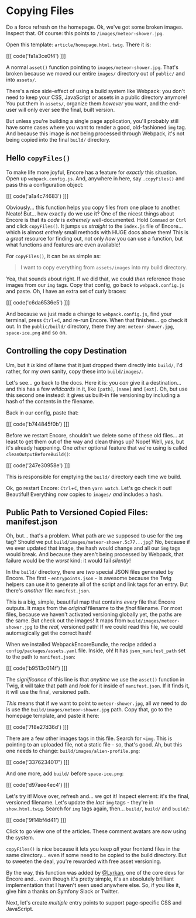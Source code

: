 # Copying Files

Do a force refresh on the homepage. Ok, we've got some broken images. Inspect
that. Of course: this points to `/images/meteor-shower.jpg`.

Open this template: `article/homepage.html.twig`. There it is:

[[[ code('fa1a3ce0f4') ]]]

A normal `asset()` function pointing to `images/meteor-shower.jpg`.
That's broken because we moved our entire `images/` directory out of `public/`
and into `assets/`.

There's a nice side-effect of using a build system like Webpack: you don't need to
keep your CSS, JavaScript or assets in a public directory anymore! You put them
in `assets/`, organize them *however* you want, and the end-user will only ever see
the final, built version.

But unless you're building a single page application, you'll probably still have
some cases where you want to render a good, old-fashioned `img` tag. And because
this image is *not* being processed through Webpack, it's not being copied into
the final `build/` directory.

## Hello `copyFiles()`

To make life more joyful, Encore has a feature for *exactly* this situation. Open
up `webpack.config.js`. And, anywhere in here, say `.copyFiles()` and pass this
a configuration object:

[[[ code('a1a4c74683') ]]]

Obviously... this function helps you copy files from one place to another. Neato!
But... how exactly do we use it? One of the nicest things about Encore is that
its *code* is *extremely* well-documented. Hold `Command` or `Ctrl` and click
`copyFiles()`. It jumps us *straight* to the `index.js` file of Encore... which
is almost *entirely* small methods with HUGE docs above them! This is a *great*
resource for finding out, not only *how* you can use a function, but what functions
and features are even available!

For `copyFiles()`, it can be as simple as:

> I want to copy everything from `assets/images` into my build directory.

Yea, that sounds about right. If we did that, we could *then* reference those images
from our `img` tags. Copy that config, go back to `webpack.config.js` and paste. Oh,
I have an extra set of curly braces:

[[[ code('c6da6536e5') ]]]

And because we just made a change to `webpack.config.js`, find your terminal,
press `Ctrl`+`C`, and re-run Encore. When that finishes... go check it out. In
the `public/build/` directory, there they are: `meteor-shower.jpg`, `space-ice.png`
and so on.

## Controlling the copy Destination

Um, but it *is* kind of lame that it just dropped them directly into `build/`,
I'd rather, for my *own* sanity, copy these into `build/images/`.

Let's see... go back to the docs. Here it is: you *can* give it a destination...
and this has a few *wildcards* in it, like `[path]`, `[name]` and `[ext]`.
Oh, but use this second one instead: it gives us built-in file versioning by including
a hash of the contents in the filename.

Back in our config, paste that:

[[[ code('b744845f0b') ]]]

Before we restart Encore, shouldn't we delete some of these old files... at least
to get them out of the way and clean things up? Nope! Well, *yes*, but it's already
happening. One *other* optional feature that we're using is called `cleanOutputBeforeBuild()`:

[[[ code('247e30958e') ]]]

This is responsible for emptying the `build/` directory each time we build.

Ok, go restart Encore: `Ctrl`+`C`, then `yarn watch`. Let's go check it out!
Beautiful! Everything *now* copies to `images/` *and* includes a hash.

## Public Path to Versioned Copied Files: manifest.json

Oh, but... that's a problem. What path are we supposed to use for the `img` tag?
Should we put `build/images/meteor-shower.5c77...jpg`? No, because if we ever updated
that image, the hash would change and all our `img` tags would break. And because
they aren't being processed by Webpack, that failure would be the *worst* kind:
it would fail *silently*!

In the `build/` directory, there are *two* special JSON files generated by Encore.
The first - `entrypoints.json` - is awesome because the Twig helpers can use it
to generate all of the script and link tags for an entry. But there's *another*
file: `manifest.json`.

This is a big, simple, beautiful map that contains *every* file that Encore outputs.
It maps from the *original* filename to the *final* filename. For most files, because
we haven't activated versioning globally yet, the paths are the same. But check
out the images! It maps from `build/images/meteor-shower.jpg` to the *real*, versioned
path! If we could read this file, we could automagically get the correct hash!

When we installed WebpackEncoreBundle, the recipe added a `config/packages/assets.yaml`
file. Inside, oh! It has `json_manifest_path` set to the path to `manifest.json`:

[[[ code('b9513c014f') ]]]

The *significance* of this line is that *anytime* we use the `asset()` function
in Twig, it will take that path and *look* for it inside of `manifest.json`.
If it finds it, it will use the final, versioned path.

*This* means that if we want to point to `meteor-shower.jpg`, all *we* need to
do is use the `build/images/meteor-shower.jpg` path. Copy that, go to the homepage
template, and paste it here:

[[[ code('7f8e27d36d') ]]]

There are a few other images tags in this file. Search for `<img`. This is pointing
to an uploaded file, not a static file - so, that's good. Ah, but this one needs
to change: `build/images/alien-profile.png`:

[[[ code('3376234017') ]]]

And one more, add `build/` before `space-ice.png`:

[[[ code('d97aee4ec4') ]]]

Let's try it! Move over, refresh and... we got it! Inspect element: it's the final,
versioned filename. Let's update the *last* `img` tags - they're in `show.html.twig`.
Search for `img` tags again, then... `build/`, `build/` and `build/`:

[[[ code('9f14bf4d41') ]]]

Click to go view one of the articles. These comment avatars are *now* using the
system.

`copyFiles()` is nice because it lets you keep *all* your frontend files in the
same directory... even if some need to be copied to the build directory. But
to sweeten the deal, you're rewarded with free asset versioning.

By the way, this function was added by [@Lyrkan](https://github.com/Lyrkan),
one of the core devs for Encore and... even though it's pretty simple, it's
an absolutely brilliant implementation that I haven't seen used anywhere else.
So, if you like it, give him a thanks on Symfony Slack or Twitter.

Next, let's create *multiple* entry points to support page-specific CSS and
JavaScript.
